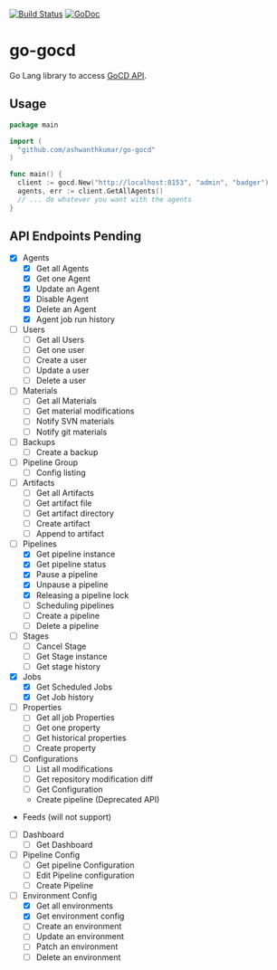 [![Build Status](https://snap-ci.com/ashwanthkumar/go-gocd/branch/master/build_image)](https://snap-ci.com/ashwanthkumar/go-gocd/branch/master) [![GoDoc](https://godoc.org/github.com/ashwanthkumar/go-gocd?status.svg)](https://godoc.org/github.com/ashwanthkumar/go-gocd)

# go-gocd

Go Lang library to access [GoCD API](https://api.go.cd/current/).

## Usage
```go
package main

import (
  "github.com/ashwanthkumar/go-gocd"
)

func main() {
  client := gocd.New("http://localhost:8153", "admin", "badger")
  agents, err := client.GetAllAgents()
  // ... do whatever you want with the agents
}

```

## API Endpoints Pending
- [x] Agents
  - [x] Get all Agents
  - [x] Get one Agent
  - [x] Update an Agent
  - [x] Disable Agent
  - [x] Delete an Agent
  - [x] Agent job run history
- [ ] Users
  - [ ] Get all Users
  - [ ] Get one user
  - [ ] Create a user
  - [ ] Update a user
  - [ ] Delete a user
- [ ] Materials
  - [ ] Get all Materials
  - [ ] Get material modifications
  - [ ] Notify SVN materials
  - [ ] Notify git materials
- [ ] Backups
  - [ ] Create a backup
- [ ] Pipeline Group
  - [ ] Config listing
- [ ] Artifacts
  - [ ] Get all Artifacts
  - [ ] Get artifact file
  - [ ] Get artifact directory
  - [ ] Create artifact
  - [ ] Append to artifact
- [ ] Pipelines
  - [X] Get pipeline instance
  - [X] Get pipeline status
  - [X] Pause a pipeline
  - [X] Unpause a pipeline
  - [X] Releasing a pipeline lock
  - [ ] Scheduling pipelines
  - [ ] Create a pipeline
  - [ ] Delete a pipeline
- [ ] Stages
  - [ ] Cancel Stage
  - [ ] Get Stage instance
  - [ ] Get stage history
- [x] Jobs
  - [x] Get Scheduled Jobs
  - [x] Get Job history
- [ ] Properties
  - [ ] Get all job Properties
  - [ ] Get one property
  - [ ] Get historical properties
  - [ ] Create property
- [ ] Configurations
  - [ ] List all modifications
  - [ ] Get repository modification diff
  - [ ] Get Configuration
  - Create pipeline (Deprecated API)
- Feeds (will not support)
- [ ] Dashboard
  - [ ] Get Dashboard
- [ ] Pipeline Config
  - [ ] Get pipeline Configuration
  - [ ] Edit Pipeline configuration
  - [ ] Create Pipeline
- [ ] Environment Config
  - [x] Get all environments
  - [x] Get environment config
  - [ ] Create an environment
  - [ ] Update an environment
  - [ ] Patch an environment
  - [ ] Delete an environment
